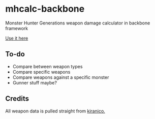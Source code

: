 # mhcalc-backbone

Monster Hunter Generations weapon damage calculator in backbone framework

[Use it here](http://trogg.net/MHCalc/)

## To-do

- Compare between weapon types
- Compare specific weapons
- Compare weapons against a specific monster
- Gunner stuff maybe?

## Credits

All weapon data is pulled straight from [kiranico.](http://mhgen.kiranico.com/)
